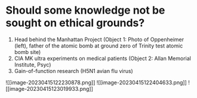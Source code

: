 #  Should some knowledge not be sought on ethical grounds?
1. Head behind the Manhattan Project (Object 1: Photo of Oppenheimer (left), father of the atomic bomb at ground zero of Trinity test atomic bomb site)
2. CIA MK ultra experiments on medical patients (Object 2: Allan Memorial Institute, Psyc)
3. Gain-of-function research (H5N1 avian flu virus)

![[image-20230415122230878.png]]
![[image-20230415122404633.png]]
![[image-20230415123019933.png]]



